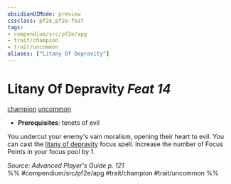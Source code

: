 ```yaml
---
obsidianUIMode: preview
cssclass: pf2e,pf2e-feat
tags:
- compendium/src/pf2e/apg
- trait/champion
- trait/uncommon
aliases: ["Litany Of Depravity"]
---
```

# Litany Of Depravity  *Feat 14*  
[champion](../../rules/traits/champion.md)  [uncommon](../../rules/traits/uncommon.md)  

- **Prerequisites**: tenets of evil

You undercut your enemy's vain moralism, opening their heart to evil. You can cast the [litany of depravity](../spells/litany-of-depravity-apg.md) focus spell. Increase the number of Focus Points in your focus pool by 1.

*Source: Advanced Player's Guide p. 121*  
%% #compendium/src/pf2e/apg #trait/champion #trait/uncommon %%